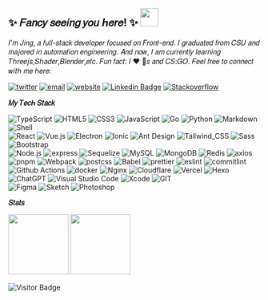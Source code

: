 
## ✨ 𝐹𝑎𝑛𝑐𝑦 𝑠𝑒𝑒𝑖𝑛𝑔 𝑦𝑜𝑢 ℎ𝑒𝑟𝑒! ✨  <img src="https://github.com/jiangjingscom/jiangjingscom/blob/main/wave.gif" width="36px" height="36px"/>  

𝐼'𝑚 𝐽𝑖𝑛𝑔, 𝑎 𝑓𝑢𝑙𝑙-𝑠𝑡𝑎𝑐𝑘 𝑑𝑒𝑣𝑒𝑙𝑜𝑝𝑒𝑟 𝑓𝑜𝑐𝑢𝑠𝑒𝑑 𝑜𝑛 𝐹𝑟𝑜𝑛𝑡-𝑒𝑛𝑑. 𝐼 𝑔𝑟𝑎𝑑𝑢𝑎𝑡𝑒𝑑 𝑓𝑟𝑜𝑚 𝐶𝑆𝑈 𝑎𝑛𝑑 𝑚𝑎𝑗𝑜𝑟𝑒𝑑 𝑖𝑛 𝑎𝑢𝑡𝑜𝑚𝑎𝑡𝑖𝑜𝑛 𝑒𝑛𝑔𝑖𝑛𝑒𝑒𝑟𝑖𝑛𝑔. 𝐴𝑛𝑑 𝑛𝑜𝑤, 𝐼 𝑎𝑚 𝑐𝑢𝑟𝑟𝑒𝑛𝑡𝑙𝑦 𝑙𝑒𝑎𝑟𝑛𝑖𝑛𝑔 𝑇ℎ𝑟𝑒𝑒𝑗𝑠,𝑆ℎ𝑎𝑑𝑒𝑟,𝐵𝑙𝑒𝑛𝑑𝑒𝑟,𝑒𝑡𝑐. 𝐹𝑢𝑛 𝑓𝑎𝑐𝑡: 𝐼 ❤️ 🐶𝑠 𝑎𝑛𝑑 𝐶𝑆:𝐺𝑂. 𝐹𝑒𝑒𝑙 𝑓𝑟𝑒𝑒 𝑡𝑜 𝑐𝑜𝑛𝑛𝑒𝑐𝑡 𝑤𝑖𝑡ℎ 𝑚𝑒 ℎ𝑒𝑟𝑒:

[![twitter](https://img.shields.io/badge/-@jiangjingscom-%231DA1F2?style=flat-square&logo=twitter&logoColor=ffffff)](https://twitter.com/jiangjingscom)
[![email](https://img.shields.io/badge/email-i@jiangjings.com-03a57a?style=flat-square)](mailto:i@jiangjings.com)
[![website](https://img.shields.io/badge/website-jiangjings.com-CC6699?style=flat-square)](https://jiangjings.com)
[![Linkedin Badge](https://img.shields.io/badge/-jing.jiang-blue?style=flat-square&logo=Linkedin&logoColor=white)](https://www.linkedin.com/in/jiangjingscom/)
[![Stackoverflow](https://img.shields.io/badge/-@jing.jiang-black?logo=stackoverflow&style=flat-square&color=%2335495e)](https://stackoverflow.com/users/10522217)

**𝑀𝑦 𝑇𝑒𝑐ℎ 𝑆𝑡𝑎𝑐𝑘**

![TypeScript](https://img.shields.io/badge/Typescript-%23007acc.svg?style=flat-square&logo=typescript&logoColor=white)
![HTML5](https://img.shields.io/badge/HTML5-E34F26?style=flat-square&logo=html5&logoColor=white)
![CSS3](https://img.shields.io/badge/CSS3-1572B6?style=flat-square&logo=css3&logoColor=white)
![JavaScript](https://img.shields.io/badge/JavaScript-%23323330.svg?style=flat-square&logo=javascript&logoColor=%23F7DF1E)
![Go](https://img.shields.io/badge/Go-00ADD8?style=flat-square&logo=go&logoColor=white)
![Python](https://img.shields.io/badge/Python-FFD43B?style=flat-square&logo=python&logoColor=blue)
![Markdown](https://img.shields.io/badge/Markdown-343A40?style=flat-square&logo=Markdown)
![Shell](https://img.shields.io/badge/Shell_Script-121011?style=flat-squar&logo=gnu-bash&logoColor=white)<br />
![React](https://img.shields.io/badge/React-%2320232a.svg?style=flat-square&logo=React&logoColor=%2361dafb)
![Vue.js](https://img.shields.io/badge/Vue.js-%2335495e.svg?style=flat-square&logo=Vue.js&logoColor=%234fc08d)
![Electron](https://img.shields.io/badge/Electron-%231572b6.svg?style=flat-square&logo=Electron&logoColor=white)
![Ionic](https://img.shields.io/badge/Ionic-001a3a?style=flat-square&logo=ionic&logoColor=white)
![Ant Design](https://img.shields.io/badge/ant%20design-%230170fe.svg?style=flat-square&logo=Ant-design&logoColor=white)
![Tailwind_CSS](https://img.shields.io/badge/Tailwind_CSS-38B2AC?style=flat-square&logo=tailwind-css&logoColor=white)
![Sass](https://img.shields.io/badge/Sass-CC6699?style=flat-square&logo=sass&logoColor=white)
![Bootstrap](https://img.shields.io/badge/Bootstrap-%237952b3.svg?style=flat-square&logo=bootstrap&logoColor=white)<br />
![Node.js](https://img.shields.io/badge/Node.js-%2343853d.svg?style=flat-square&logo=node.js&logoColor=white)
![express](https://img.shields.io/badge/Express%20js-000000?style=flat-square&logo=express&logoColor=white)
![Sequelize](https://img.shields.io/badge/Sequelize-52B0E7?style=flat-square&logo=Sequelize&logoColor=white)
![MySQL](https://img.shields.io/badge/Mysql-%234479a1.svg?style=flat-square&logo=MySQL&logoColor=white)
![MongoDB](https://img.shields.io/badge/Mongodb-%234ea94b.svg?style=flat-square&logo=Mongodb&logoColor=white)
![Redis](https://img.shields.io/badge/Redis-%23a51f17.svg?style=flat-square&logo=redis&logoColor=white)
![axios](https://img.shields.io/badge/axios-671ddf?style=flat-square&logo=axios&logoColor=white)<br />
![pnpm](https://img.shields.io/badge/pnpm-yellow?style=flat-square&logo=pnpm&logoColor=white)
![Webpack](https://img.shields.io/badge/Webpack-%231e72b3.svg?style=flat-square&logo=Webpack&logoColor=white)
![postcss](https://img.shields.io/badge/postcss-DD3A0A?style=flat-square&logo=postcss&logoColor=white)
![Babel](https://img.shields.io/badge/Babel-%23323330.svg?style=flat-square&logo=babel&logoColor=%23f9dc3e)
![prettier](https://img.shields.io/badge/prettier-1A2C34?style=flat-square&logo=prettier&logoColor=F7BA3E)
![eslint](https://img.shields.io/badge/eslint-3A33D1?style=flat-square&logo=eslint&logoColor=white)
![commitlint](https://img.shields.io/badge/commitlint-000000?style=flat-square&logo=commitlint&logoColor=4eb1dc)<br />
![Github Actions](https://img.shields.io/badge/Github%20Actions-282a2e?style=flat-square&logo=githubactions&logoColor=367cfe)
![docker](https://img.shields.io/badge/Docker-%23000000.svg?style=flat-square&logo=Docker&logoColor=blue)
![Nginx](https://img.shields.io/badge/Nginx-009639?style=flat-square&logo=nginx&logoColor=white)
![Cloudflare](https://img.shields.io/badge/Cloudflare-F38020?style=flat-square&logo=Cloudflare&logoColor=white)
![Vercel](https://img.shields.io/badge/Vercel-000000?style=flat-square&logo=vercel&logoColor=white)
![Hexo](https://img.shields.io/badge/Hexo-0E83CD?style=flat-square&logo=hexo&logoColor=white)<br />
![ChatGPT](https://img.shields.io/badge/ChatGPT-74aa9c?style=flat-square&logo=openai&logoColor=white)
![Visual Studio Code](https://img.shields.io/badge/Visual%20studio%20code-%230078d7.svg?style=flat-square&logo=visual-studio-code&logoColor=white)
![Xcode](https://img.shields.io/badge/Xcode-%23007acc.svg?style=flat-square&logo=xcode&logoColor=white)
![GIT](https://img.shields.io/badge/GIT-E44C30?style=flat-square&logo=git&logoColor=white)<br />
![Figma](https://img.shields.io/badge/Figma-%23f24e1e.svg?style=flat-square&logo=Figma&logoColor=white)
![Sketch](https://img.shields.io/badge/Sketch-FFB387?style=flat-square&logo=sketch&logoColor=black)
![Photoshop](https://img.shields.io/badge/Photoshop-%2331a8ff.svg?style=flat-square&logo=adobe-photoshop&logoColor=white)

**𝑆𝑡𝑎𝑡𝑠**

<p align="left">
<img src="https://github-readme-stats.vercel.app/api?username=jiangjingscom&count_private=true&hide=contribs&show_icons=true&icon_color=0366d6&text_color=24292e&bg_color=ffffff&hide_title=true&locale=en" height="120"/>
<img src="https://github-readme-stats.vercel.app/api/top-langs/?username=jiangjingscom&hide=markdown,html&layout=compact" height="120"/>
</p>

![Visitor Badge](https://komarev.com/ghpvc/?username=jiangjingscom&label=Profile%20views&color=0e75b6&style=flat)
